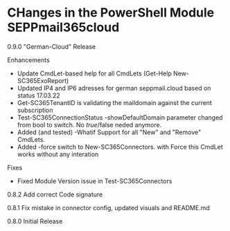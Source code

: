 # CHanges in the PowerShell Module SEPPmail365cloud

0.9.0   "German-Cloud" Release

Enhancements
- Update CmdLet-based help for all CmdLets (Get-Help New-SC365ExoReport)
- Updated IP4 and IP6 adresses for german seppmail.cloud based on status 17.03.22
- Get-SC365TenantID is validating the maildomain against the current subscription
- Test-SC365ConnectionStatus -showDefaultDomain parameter changed from bool to switch. No $true/$false neded anymore.
- Added (and tested) -Whatif Support for all "New" and "Remove" CmdLets.
- Added -force switch to New-SC365Connectors. with Force this CmdLet works without any interation

Fixes
- Fixed Module Version issue in Test-SC365Connectors


0.8.2   Add correct Code signature

0.8.1   Fix mistake in connector config, updated visuals and README.md

0.8.0   Initial Release
